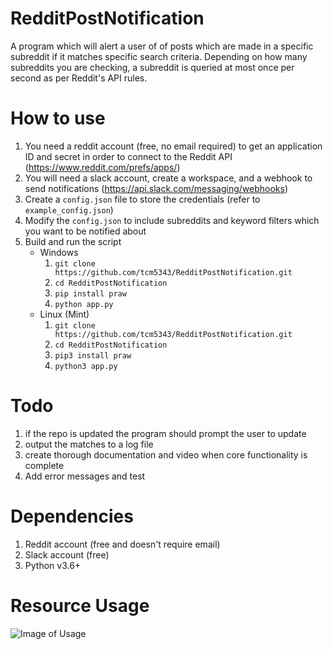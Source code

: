# RedditPostNotification
A program which will alert a user of of posts which are made in a specific subreddit if it matches specific search criteria. Depending on how many subreddits you are checking, a subreddit is queried at most once per second as per Reddit's API rules.

# How to use
1. You need a reddit account (free, no email required) to get an application ID and secret in order to connect to the Reddit API (https://www.reddit.com/prefs/apps/)
2. You will need a slack account, create a workspace, and a webhook to send notifications (https://api.slack.com/messaging/webhooks)
3. Create a `config.json` file to store the credentials (refer to `example_config.json`)
4. Modify the `config.json` to include subreddits and keyword filters which you want to be notified about
5. Build and run the script
   * Windows
       1. `git clone https://github.com/tcm5343/RedditPostNotification.git`
       2. `cd RedditPostNotification`
       3. `pip install praw`
       4. `python app.py`
   * Linux (Mint)
       1. `git clone https://github.com/tcm5343/RedditPostNotification.git`
       2. `cd RedditPostNotification`
       3. `pip3 install praw`
       4. `python3 app.py`

# Todo
1. if the repo is updated the program should prompt the user to update
2. output the matches to a log file
3. create thorough documentation and video when core functionality is complete
4. Add error messages and test

# Dependencies
1. Reddit account (free and doesn't require email)
2. Slack account (free)
3. Python v3.6+

# Resource Usage
![Image of Usage](https://i.imgur.com/2OkJes4.png)
